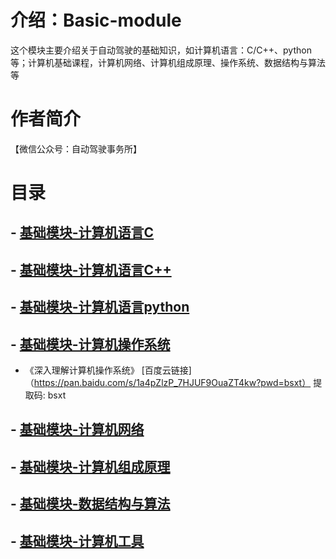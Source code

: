 # 介绍：Basic-module
这个模块主要介绍关于自动驾驶的基础知识，如计算机语言：C/C++、python等；计算机基础课程，计算机网络、计算机组成原理、操作系统、数据结构与算法等


# 作者简介
【微信公众号：自动驾驶事务所】


# 目录
## - [基础模块-计算机语言C](https://github.com/alex-github-11/Basic-Module/blob/main/Note/%E8%AE%A1%E7%AE%97%E6%9C%BAC%E8%AF%AD%E8%A8%80.md)

## - [基础模块-计算机语言C++](https://github.com/alex-github-11/Basic-Module/blob/main/Note/%E8%AE%A1%E7%AE%97%E6%9C%BAC%2B%2B%E8%AF%AD%E8%A8%80.md)

## - [基础模块-计算机语言python](https://github.com/alex-github-11/Basic-Module/blob/main/Note/%E8%AE%A1%E7%AE%97%E6%9C%BA%E8%AF%AD%E8%A8%80python.md)

## - [基础模块-计算机操作系统](https://github.com/alex-github-11/Basic-Module/blob/main/Note/%E6%93%8D%E4%BD%9C%E7%B3%BB%E7%BB%9F.md)
- 《深入理解计算机操作系统》 [百度云链接]（https://pan.baidu.com/s/1a4pZlzP_7HJUF9OuaZT4kw?pwd=bsxt） 提取码: bsxt

## - [基础模块-计算机网络](https://github.com/alex-github-11/Basic-Module/blob/main/Note/%E8%AE%A1%E7%AE%97%E6%9C%BA%E7%BD%91%E7%BB%9C.md)

## - [基础模块-计算机组成原理](https://github.com/alex-github-11/Basic-Module/blob/main/Note/%E8%AE%A1%E7%AE%97%E6%9C%BA%E7%BB%84%E6%88%90%E5%8E%9F%E7%90%86.md)

## - [基础模块-数据结构与算法](https://github.com/alex-github-11/Basic-Module/blob/main/Note/%E6%95%B0%E6%8D%AE%E7%BB%93%E6%9E%84%E4%B8%8E%E7%AE%97%E6%B3%95.md)

## - [基础模块-计算机工具](https://github.com/alex-github-11/Basic-Module/blob/main/Note/%E8%AE%A1%E7%AE%97%E6%9C%BA%E5%B7%A5%E5%85%B7.md)
